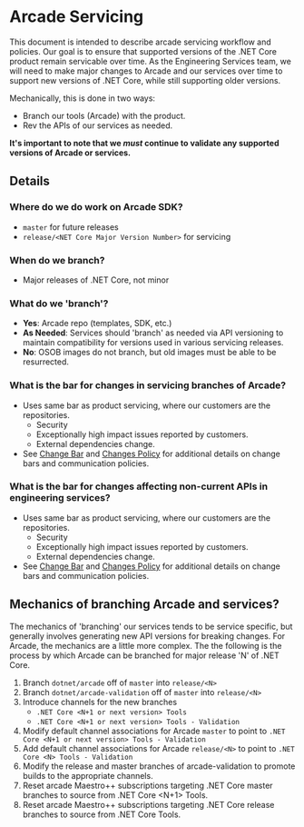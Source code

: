 # Arcade Servicing

This document is intended to describe arcade servicing workflow and policies.
Our goal is to ensure that supported versions of the .NET Core product remain
servicable over time. As the Engineering Services team, we will need to make
major changes to Arcade and our services over time to support new versions of
.NET Core, while still supporting older versions.

Mechanically, this is done in two ways:
- Branch our tools (Arcade) with the product.
- Rev the APIs of our services as needed.

**It's important to note that we *must* continue to validate any supported versions
of Arcade or services.**

## Details

### Where do we do work on Arcade SDK?
- `master` for future releases
- `release/<NET Core Major Version Number>` for servicing

### When do we branch?
- Major releases of .NET Core, not minor

### What do we 'branch'?
- **Yes**: Arcade repo (templates, SDK, etc.)
- **As Needed**: Services should 'branch' as needed via API versioning to maintain
    compatibility for versions used in various servicing releases.
- **No**: OSOB images do not branch, but old images must be able to be resurrected.

### What is the bar for changes in servicing branches of Arcade?
- Uses same bar as product servicing, where our customers are the repositories.
    - Security
    - Exceptionally high impact issues reported by customers.
    - External dependencies change.
- See [Change Bar](#ChangeBar.md) and [Changes Policy](#ChangesPolicy.md) for
  additional details on change bars and communication policies.

### What is the bar for changes affecting non-current APIs in engineering services?
- Uses same bar as product servicing, where our customers are the repositories.
    - Security
    - Exceptionally high impact issues reported by customers.
    - External dependencies change.
- See [Change Bar](#ChangeBar.md) and [Changes Policy](#ChangesPolicy.md) for
  additional details on change bars and communication policies.

## Mechanics of branching Arcade and services?

The mechanics of 'branching' our services tends to be service specific, but
generally involves generating new API versions for breaking changes. For Arcade,
the mechanics are a little more complex. The the following is the process by
which Arcade can be branched for major release 'N' of .NET Core.

1. Branch `dotnet/arcade` off of `master` into `release/<N>`
2. Branch `dotnet/arcade-validation` off of `master` into `release/<N>`
3. Introduce channels for the new branches
    - `.NET Core <N+1 or next version> Tools`
    - `.NET Core <N+1 or next version> Tools - Validation`
4. Modify default channel associations for Arcade `master` to point to `.NET Core <N+1
   or next version> Tools - Validation`
5. Add default channel associations for Arcade `release/<N>` to point to `.NET
   Core <N> Tools - Validation`
6. Modify the release and master branches of arcade-validation to promote builds
   to the appropriate channels.
7. Reset arcade Maestro++ subscriptions targeting .NET Core master branches to
   source from .NET Core <N+1> Tools.
8. Reset arcade Maestro++ subscriptions targeting .NET Core release branches to
   source from .NET Core <N> Tools.